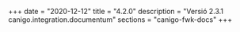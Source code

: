 +++
date        = "2020-12-12"
title       = "4.2.0"
description = "Versió 2.3.1 canigo.integration.documentum"
sections    = "canigo-fwk-docs"
+++